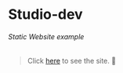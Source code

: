 
# Studio-dev
###### Static Website example
> Click [here](https://smile-and-code.github.io/Studio-dev/) to see the site. :balloon:



